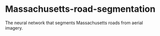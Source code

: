 # Massachusetts-road-segmentation
The neural network that segments Massachusetts roads from aerial imagery.
